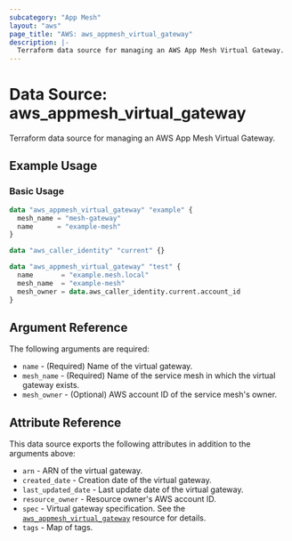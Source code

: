 ```yaml
---
subcategory: "App Mesh"
layout: "aws"
page_title: "AWS: aws_appmesh_virtual_gateway"
description: |-
  Terraform data source for managing an AWS App Mesh Virtual Gateway.
---
```


# Data Source: aws_appmesh_virtual_gateway

Terraform data source for managing an AWS App Mesh Virtual Gateway.

## Example Usage

### Basic Usage

```terraform
data "aws_appmesh_virtual_gateway" "example" {
  mesh_name = "mesh-gateway"
  name      = "example-mesh"
}
```

```terraform
data "aws_caller_identity" "current" {}

data "aws_appmesh_virtual_gateway" "test" {
  name       = "example.mesh.local"
  mesh_name  = "example-mesh"
  mesh_owner = data.aws_caller_identity.current.account_id
}
```

## Argument Reference

The following arguments are required:

* `name` - (Required) Name of the virtual gateway.
* `mesh_name` - (Required) Name of the service mesh in which the virtual gateway exists.
* `mesh_owner` - (Optional) AWS account ID of the service mesh's owner.

## Attribute Reference

This data source exports the following attributes in addition to the arguments above:

* `arn` - ARN of the virtual gateway.
* `created_date` - Creation date of the virtual gateway.
* `last_updated_date` - Last update date of the virtual gateway.
* `resource_owner` - Resource owner's AWS account ID.
* `spec` - Virtual gateway specification. See the [`aws_appmesh_virtual_gateway`](/docs/providers/aws/r/appmesh_virtual_gateway.html#spec) resource for details.
* `tags` - Map of tags.
